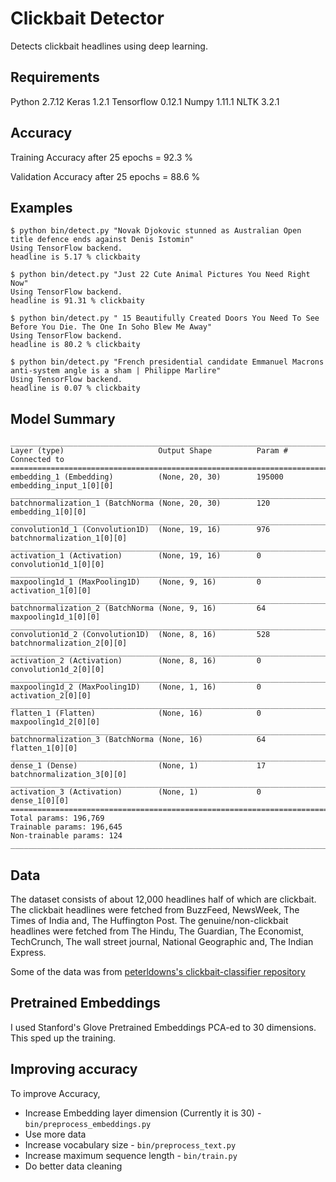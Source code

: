 # Clickbait Detector

Detects clickbait headlines using deep learning.

## Requirements
Python 2.7.12
Keras 1.2.1
Tensorflow 0.12.1
Numpy 1.11.1
NLTK 3.2.1


## Accuracy
Training Accuracy after 25 epochs = 92.3 %

Validation Accuracy after 25 epochs = 88.6 %

## Examples

```
$ python bin/detect.py "Novak Djokovic stunned as Australian Open title defence ends against Denis Istomin"
Using TensorFlow backend.
headline is 5.17 % clickbaity
```

```
$ python bin/detect.py "Just 22 Cute Animal Pictures You Need Right Now"
Using TensorFlow backend.
headline is 91.31 % clickbaity
```

```
$ python bin/detect.py " 15 Beautifully Created Doors You Need To See Before You Die. The One In Soho Blew Me Away"
Using TensorFlow backend.
headline is 80.2 % clickbaity
```

```
$ python bin/detect.py "French presidential candidate Emmanuel Macrons anti-system angle is a sham | Philippe Marlire"
Using TensorFlow backend.
headline is 0.07 % clickbaity
```

## Model Summary
```
____________________________________________________________________________________________________
Layer (type)                     Output Shape          Param #     Connected to                     
====================================================================================================
embedding_1 (Embedding)          (None, 20, 30)        195000      embedding_input_1[0][0]          
____________________________________________________________________________________________________
batchnormalization_1 (BatchNorma (None, 20, 30)        120         embedding_1[0][0]                
____________________________________________________________________________________________________
convolution1d_1 (Convolution1D)  (None, 19, 16)        976         batchnormalization_1[0][0]       
____________________________________________________________________________________________________
activation_1 (Activation)        (None, 19, 16)        0           convolution1d_1[0][0]            
____________________________________________________________________________________________________
maxpooling1d_1 (MaxPooling1D)    (None, 9, 16)         0           activation_1[0][0]               
____________________________________________________________________________________________________
batchnormalization_2 (BatchNorma (None, 9, 16)         64          maxpooling1d_1[0][0]             
____________________________________________________________________________________________________
convolution1d_2 (Convolution1D)  (None, 8, 16)         528         batchnormalization_2[0][0]       
____________________________________________________________________________________________________
activation_2 (Activation)        (None, 8, 16)         0           convolution1d_2[0][0]            
____________________________________________________________________________________________________
maxpooling1d_2 (MaxPooling1D)    (None, 1, 16)         0           activation_2[0][0]               
____________________________________________________________________________________________________
flatten_1 (Flatten)              (None, 16)            0           maxpooling1d_2[0][0]             
____________________________________________________________________________________________________
batchnormalization_3 (BatchNorma (None, 16)            64          flatten_1[0][0]                  
____________________________________________________________________________________________________
dense_1 (Dense)                  (None, 1)             17          batchnormalization_3[0][0]       
____________________________________________________________________________________________________
activation_3 (Activation)        (None, 1)             0           dense_1[0][0]                    
====================================================================================================
Total params: 196,769
Trainable params: 196,645
Non-trainable params: 124
____________________________________________________________________________________________________
```


## Data
The dataset consists of about 12,000 headlines half of which are clickbait.
The clickbait headlines were fetched from BuzzFeed, NewsWeek, The Times of India and,
The Huffington Post.
The genuine/non-clickbait headlines were fetched from The Hindu, The Guardian, The Economist,
TechCrunch, The wall street journal, National Geographic and, The Indian Express.

Some of the data was from 
[peterldowns's clickbait-classifier repository](https://github.com/peterldowns/clickbait-classifier.git)


## Pretrained Embeddings
I used Stanford's Glove Pretrained Embeddings PCA-ed to 30 dimensions. This sped up the
training.


## Improving accuracy
To improve Accuracy, 
- Increase Embedding layer dimension (Currently it is 30) - `bin/preprocess_embeddings.py`
- Use more data
- Increase vocabulary size - `bin/preprocess_text.py`
- Increase maximum sequence length - `bin/train.py`
- Do better data cleaning
